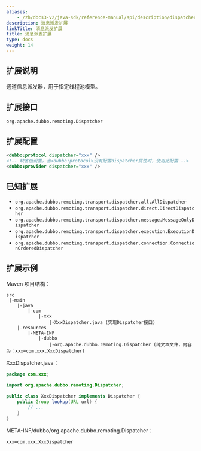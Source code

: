 ```yaml
---
aliases:
    - /zh/docs3-v2/java-sdk/reference-manual/spi/description/dispatcher/
description: 消息派发扩展
linkTitle: 消息派发扩展
title: 消息派发扩展
type: docs
weight: 14
---
```



## 扩展说明

通道信息派发器，用于指定线程池模型。

## 扩展接口

`org.apache.dubbo.remoting.Dispatcher`

## 扩展配置

```xml
<dubbo:protocol dispatcher="xxx" />
<!-- 缺省值设置，当<dubbo:protocol>没有配置dispatcher属性时，使用此配置 -->
<dubbo:provider dispatcher="xxx" />
```

## 已知扩展

* `org.apache.dubbo.remoting.transport.dispatcher.all.AllDispatcher`
* `org.apache.dubbo.remoting.transport.dispatcher.direct.DirectDispatcher`
* `org.apache.dubbo.remoting.transport.dispatcher.message.MessageOnlyDispatcher`
* `org.apache.dubbo.remoting.transport.dispatcher.execution.ExecutionDispatcher`
* `org.apache.dubbo.remoting.transport.dispatcher.connection.ConnectionOrderedDispatcher`

## 扩展示例

Maven 项目结构：

```
src
 |-main
    |-java
        |-com
            |-xxx
                |-XxxDispatcher.java (实现Dispatcher接口)
    |-resources
        |-META-INF
            |-dubbo
                |-org.apache.dubbo.remoting.Dispatcher (纯文本文件，内容为：xxx=com.xxx.XxxDispatcher)
```

XxxDispatcher.java：

```java
package com.xxx;
 
import org.apache.dubbo.remoting.Dispatcher;
 
public class XxxDispatcher implements Dispatcher {
    public Group lookup(URL url) {
        // ...
    }
}
```

META-INF/dubbo/org.apache.dubbo.remoting.Dispatcher：

```properties
xxx=com.xxx.XxxDispatcher
```